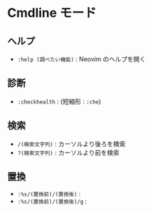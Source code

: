# Cmdline モード

## ヘルプ

- `:help (調べたい機能)` : Neovim のヘルプを開く

## 診断

- `:checkhealth` : (短縮形 : `:che`)

## 検索

- `/(検索文字列)` : カーソルより後ろを検索
- `?(検索文字列)` : カーソルより前を検索

## 置換

- `:%s/(置換前)/(置換後)` :
- `:%s/(置換前)/(置換後)/g` :

